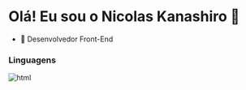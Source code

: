 <h1> Olá! Eu sou o Nicolas Kanashiro 👋 </h1>
<ul> <li>🔭 Desenvolvedor Front-End</li> </ul>

<h3>Linguagens</h1>

![html](https://github.com/nkhora7/nkhora7/assets/132714964/21ed1d57-8bc4-4138-9c3e-28339679fd3f)
